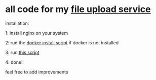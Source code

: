 # all code for my [file upload service](https://upload.sshbuild.site)

installation:

1: install nginx on your system

2: run the [docker install script](install-docker.sh) if docker is not installed

3: run [this script](fullinstall.sh)

4: done!

feel free to add improvements
